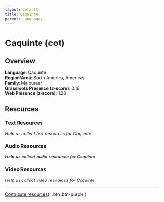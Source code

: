 ```yaml
---
layout: default
title: Caquinte
parent: Languages
---
```


# Caquinte (cot)

## Overview

**Language**: Caquinte  
**Region/Area**: South America, Americas  
**Family**: Maipurean  
**Grassroots Presence (z-score)**: 0.16  
**Web Presence (z-score)**: 1.28  

## Resources

### Text Resources
*Help us collect text resources for Caquinte*

### Audio Resources
*Help us collect audio resources for Caquinte*

### Video Resources
*Help us collect video resources for Caquinte*

---

[Contribute resources](https://forms.office.com/e/1SfLJx3u1r){: .btn .btn-purple }
